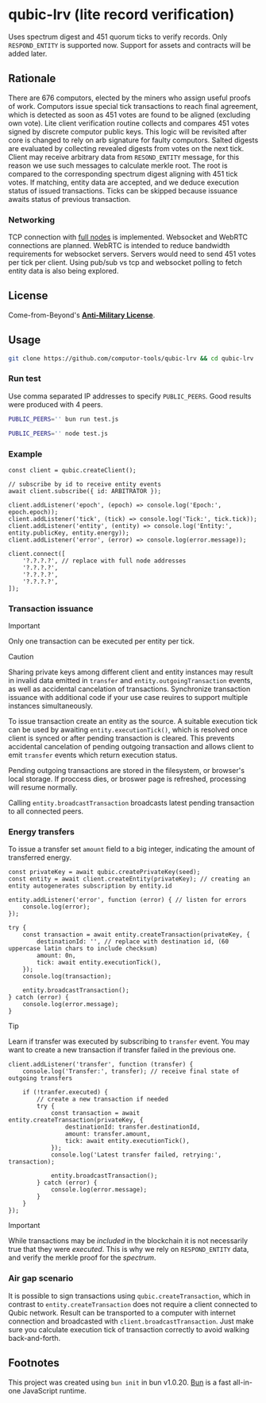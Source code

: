 # qubic-lrv (lite record verification)

Uses spectrum digest and 451 quorum ticks to verify records.
Only `RESPOND_ENTITY` is supported now. Support for assets and contracts will be added later.

## Rationale

There are 676 computors, elected by the miners who assign useful proofs of work. Computors issue special tick transactions to reach final agreement, which is detected as soon as 451 votes are found to be aligned (excluding own vote).
Lite client verification routine collects and compares 451 votes signed by discrete computor public keys. This logic will be revisited after core is changed to rely on arb signature for faulty computors.
Salted digests are evaluated by collecting revealed digests from votes on the next tick.
Client may receive arbitrary data from `RESOND_ENTITY` message, for this reason we use such messages to calculate merkle root. The root is compared to the corresponding spectrum digest aligning with 451 tick votes.
If matching, entity data are accepted, and we deduce execution status of issued transactions. Ticks can be skipped because issuance awaits status of previous transaction.

### Networking

TCP connection with [full nodes](https://github.com/qubic/core) is implemented.
Websocket and WebRTC connections are planned. WebRTC is intended to reduce bandwidth requirements for websocket servers. Servers would need to send 451 votes per tick per client.
Using pub/sub vs tcp and websocket polling to fetch entity data is also being explored.

## License
Come-from-Beyond's [**Anti-Military License**](LICENSE).

## Usage
```bash
git clone https://github.com/computor-tools/qubic-lrv && cd qubic-lrv
```

### Run test

Use comma separated IP addresses to specify `PUBLIC_PEERS`. Good results were produced with 4 peers.

```bash
PUBLIC_PEERS='' bun run test.js
```

```bash
PUBLIC_PEERS='' node test.js
```

### Example
```JS
const client = qubic.createClient();

// subscribe by id to receive entity events
await client.subscribe({ id: ARBITRATOR });

client.addListener('epoch', (epoch) => console.log('Epoch:', epoch.epoch));
client.addListener('tick', (tick) => console.log('Tick:', tick.tick));
client.addListener('entity', (entity) => console.log('Entity:', entity.publicKey, entity.energy));
client.addListener('error', (error) => console.log(error.message));

client.connect([
    '?.?.?.?', // replace with full node addresses
    '?.?.?.?',
    '?.?.?.?',
    '?.?.?.?',
]);
```

### Transaction issuance
> [!IMPORTANT]  
> Only one transaction can be executed per entity per tick.

> [!CAUTION]
> Sharing private keys among different client and entity instances may result in invalid data emitted in `transfer` and `entity.outgoingTransaction` events, as well as accidental cancelation of transactions.
> Synchronize transaction issuance with additional code if your use case reuires to support multiple instances simultaneously.

To issue transaction create an entity as the source. A suitable execution tick can be used by awaiting `entity.executionTick()`, which is resolved once client is synced or after pending transaction is cleared.
This prevents accidental cancelation of pending outgoing transaction and allows client to emit `transfer` events which return execution status.

Pending outgoing transactions are stored in the filesystem, or browser's local storage. If proccess dies, or broswer page is refreshed, processing will resume normally.

Calling `entity.broadcastTransaction` broadcasts latest pending transaction to all connected peers.

### Energy transfers
To issue a transfer set `amount` field to a big integer, indicating the amount of transferred energy.

```JS
const privateKey = await qubic.createPrivateKey(seed);
const entity = await client.createEntity(privateKey); // creating an entity autogenerates subscription by entity.id

entity.addListener('error', function (error) { // listen for errors
    console.log(error);
});

try {
    const transaction = await entity.createTransaction(privateKey, {
        destinationId: '', // replace with destination id, (60 uppercase latin chars to include checksum)
        amount: 0n,
        tick: await entity.executionTick(),
    });
    console.log(transaction);

    entity.broadcastTransaction();
} catch (error) {
    console.log(error.message);
}
```

> [!TIP]
> Learn if transfer was executed by subscribing to `transfer` event. You may want to create a new transaction if transfer failed in the previous one.

```JS
client.addListener('transfer', function (transfer) {
    console.log('Transfer:', transfer); // receive final state of outgoing transfers

    if (!tranfer.executed) {
        // create a new transaction if needed
        try {
            const transaction = await entity.createTransaction(privateKey, {
                destinationId: transfer.destinationId,
                amount: transfer.amount,
                tick: await entity.executionTick(),
            });
            console.log('Latest transfer failed, retrying:', transaction);

            entity.broadcastTransaction();
        } catch (error) {
            console.log(error.message);
        }
    }
});
```

> [!IMPORTANT]  
> While transactions may be _included_ in the blockchain it is not necessarily true that they were _executed_. This is why we rely on `RESPOND_ENTITY` data, and verify the merkle proof for the _spectrum_.

### Air gap scenario

It is possible to sign transactions using `qubic.createTransaction`, which in contrast to `entity.createTransaction` does not require a client connected to Qubic network.
Result can be transported to a computer with internet connection and broadcasted with `client.broadcastTransaction`.
Just make sure you calculate execution tick of transaction correctly to avoid walking back-and-forth.

## Footnotes

This project was created using `bun init` in bun v1.0.20. [Bun](https://bun.sh) is a fast all-in-one JavaScript runtime.
